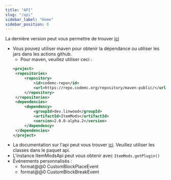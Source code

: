 ```yaml
---
title: "API"
slug: "/api"
sidebar_label: "Home"
sidebar_position: 0
---
```


La dernière version peut vous permettre de trouver [ici](https://ci.codemc.io/job/CodeDoctorDE/job/ItemMods/lastStableBuild/)

* Vous pouvez utiliser maven pour obtenir la dépendance ou utiliser les jars dans les actions github.
    * Pour maven, veuillez utiliser ceci :
   ```xml
  <project>
    <repositories>
        <repository>
            <id>codemc-repo</id>
            <url>https://repo.codemc.org/repository/maven-public/</url>
        </repository>
    </repositories>
    <dependencies>
        <dependency>
            <groupId>dev.linwood</groupId>
            <artifactId>ItemMods</artifactId>
            <version>2.0.0-alpha.2</version>
        </dependency>
    </dependencies>
  </project>
   ```
* La documentation sur l'api peut vous trouver [ici](https://itemmods.linwood.dev/apidocs). Veuillez utiliser les classes dans le paquet api.
* L'instance ItemModsApi peut vous obtenir avec `ItemMods.getPlugin()`
* Événements personnalisés :
    * format@@0 CustomBlockPlaceEvent
    * format@@0 CustomBlockBreakEvent
